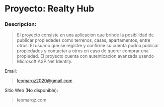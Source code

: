 # Proyecto: Realty Hub
### Descripcion:
> El proyecto consiste en una aplicacion que brinde la  posibilidad de publicar propiedades como terrenos, casas, apartamentos, entre otros. El usuario que se registre y confirme su cuenta podria publicar propiedades y contactar a otros en caso de querer comprar una propiedad.
> El proyecto cuenta con autenticacion avanzada usando Microsoft ASP.Net Identity.

Email:
> leomarqz2020@gmail.com

Sitio Web (No disponible):
> leomarqz.com
